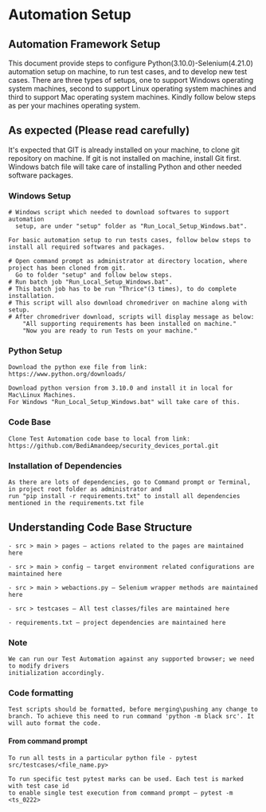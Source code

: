 <summary>
<h1>Automation Setup</h1>
</summary>
 
## Automation Framework Setup
This document provide steps to configure Python(3.10.0)-Selenium(4.21.0) automation setup on machine, to run
test cases, and to develop new test cases. There are three types of setups, one to support Windows operating
system machines, second to support Linux operating system machines and third to support Mac operating
system machines. Kindly follow below steps as per your machines operating system.
 
## As expected (Please read carefully)
It's expected that GIT is already installed on your machine, to clone git repository on machine. If git is
not installed on machine, install Git first. Windows batch file will take care of installing Python and other
needed software packages.
 
### Windows Setup
    # Windows script which needed to download softwares to support automation
      setup, are under "setup" folder as "Run_Local_Setup_Windows.bat".
 
    For basic automation setup to run tests cases, follow below steps to install all required softwares and packages.
 
    # Open command prompt as administrator at directory location, where project has been cloned from git.
      Go to folder "setup" and follow below steps.
    # Run batch job "Run_Local_Setup_Windows.bat".
    # This batch job has to be run "Thrice"(3 times), to do complete installation.
    # This script will also download chromedriver on machine along with setup.
    # After chromedriver download, scripts will display message as below:
        "All supporting requirements has been installed on machine."
        "Now you are ready to run Tests on your machine."          
 
### Python Setup
 
    Download the python exe file from link: https://www.python.org/downloads/
 
    Download python version from 3.10.0 and install it in local for Mac\Linux Machines.
    For Windows "Run_Local_Setup_Windows.bat" will take care of this.
 
 
### Code Base
 
    Clone Test Automation code base to local from link: https://github.com/BediAmandeep/security_devices_portal.git
 
### Installation of Dependencies
 
    As there are lots of dependencies, go to Command prompt or Terminal, in project root folder as administrator and
    run "pip install -r requirements.txt" to install all dependencies mentioned in the requirements.txt file
 
## Understanding Code Base Structure
 
    - src > main > pages – actions related to the pages are maintained here
 
    - src > main > config – target environment related configurations are maintained here
 
    - src > main > webactions.py – Selenium wrapper methods are maintained here
 
    - src > testcases – All test classes/files are maintained here
 
    - requirements.txt – project dependencies are maintained here
 
### Note  
 
    We can run our Test Automation against any supported browser; we need to modify drivers
    initialization accordingly.
 
### Code formatting
    Test scripts should be formatted, before merging\pushing any change to branch. To achieve this need to run command 'python -m black src'. It will auto format the code.
 
 
#### From command prompt
 
    To run all tests in a particular python file - pytest src/testcases/<file_name.py>
 
    To run specific test pytest marks can be used. Each test is marked with test case id
    to enable single test execution from command prompt – pytest -m <ts_0222>
    